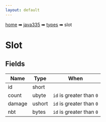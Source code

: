 ```yaml
---
layout: default
---
```


[home](/) ➡ [java335](/protocol/java335) ➡ [types](/protocol/java335/types) ➡ slot

# Slot

## Fields

Name | Type | When
---|---|:---:
id | short | 
count | ubyte | <code>id</code> is greater than <code>0</code>
damage | ushort | <code>id</code> is greater than <code>0</code>
nbt | bytes | <code>id</code> is greater than <code>0</code>

